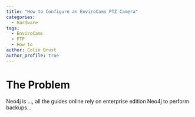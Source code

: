 ```yaml
---
title: "How to Configure an EnviroCams PTZ Camera"
categories:
  - Hardware
tags:
  - EnviroCams
  - FTP
  - How to
author: Colin Brust
author_profile: true
---
```


# The Problem
Neo4j is ..., all the guides online rely on enterprise edition Neo4j to perform backups...
